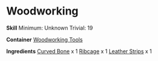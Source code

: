 <!-- TITLE: Ribcage Shield -->
<!-- SUBTITLE:  -->
# Woodworking
**Skill**
Minimum: Unknown
Trivial: 19

**Container**
[Woodworking Tools](woodworking-tools)

**Ingredients**
[Curved Bone](curved-bone) x 1
[Ribcage](ribcage) x 1
[Leather Strips](leather-strips) x 1